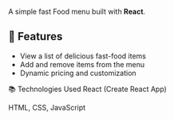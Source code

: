 A simple fast Food menu built with **React**.

## 🚀 Features
- View a list of delicious fast-food items
- Add and remove items from the menu
- Dynamic pricing and customization

📚 Technologies Used
React (Create React App)

HTML, CSS, JavaScript